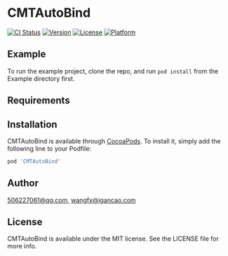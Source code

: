 # CMTAutoBind

[![CI Status](https://img.shields.io/travis/506227061@qq.com/CMTAutoBind.svg?style=flat)](https://travis-ci.org/506227061@qq.com/CMTAutoBind)
[![Version](https://img.shields.io/cocoapods/v/CMTAutoBind.svg?style=flat)](https://cocoapods.org/pods/CMTAutoBind)
[![License](https://img.shields.io/cocoapods/l/CMTAutoBind.svg?style=flat)](https://cocoapods.org/pods/CMTAutoBind)
[![Platform](https://img.shields.io/cocoapods/p/CMTAutoBind.svg?style=flat)](https://cocoapods.org/pods/CMTAutoBind)

## Example

To run the example project, clone the repo, and run `pod install` from the Example directory first.

## Requirements

## Installation

CMTAutoBind is available through [CocoaPods](https://cocoapods.org). To install
it, simply add the following line to your Podfile:

```ruby
pod 'CMTAutoBind'
```

## Author

506227061@qq.com, wangfx@igancao.com

## License

CMTAutoBind is available under the MIT license. See the LICENSE file for more info.
